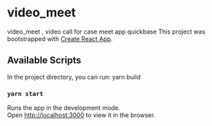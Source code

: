 # video_meet
video_meet , video call for case meet app quickbase
This project was bootstrapped with [Create React App](https://github.com/facebook/create-react-app).

## Available Scripts

In the project directory, you can run:
yarn build
### `yarn start`
     
Runs the app in the development mode.\
Open [http://localhost:3000](http://localhost:3000) to view it in the browser.

